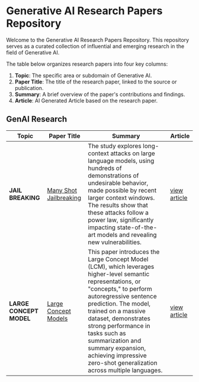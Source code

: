 # Generative AI Research Papers Repository

Welcome to the Generative AI Research Papers Repository. This repository serves as a curated collection of influential and emerging research in the field of Generative AI. 

The table below organizes research papers into four key columns:

1. **Topic**: The specific area or subdomain of Generative AI.
2. **Paper Title**: The title of the research paper, linked to the source or publication.
3. **Summary**: A brief overview of the paper's contributions and findings.
4. **Article**: AI Generated Article based on the research paper.
## GenAI Research

| Topic               | Paper Title                                                   | Summary                                                                                                                                                                    | Article                                                                                         |
|---------------------|---------------------------------------------------------------|----------------------------------------------------------------------------------------------------------------------------------------------------------------------------|-------------------------------------------------------------------------------------------------|
| **JAIL BREAKING**    | [Many Shot Jailbreaking](https://www-cdn.anthropic.com/af5633c94ed2beb282f6a53c595eb437e8e7b630/Many_Shot_Jailbreaking__2024_04_02_0936.pdf) | The study explores long-context attacks on large language models, using hundreds of demonstrations of undesirable behavior, made possible by recent larger context windows. The results show that these attacks follow a power law, significantly impacting state-of-the-art models and revealing new vulnerabilities. | [view article](https://github.com/manideep-malyala/genai-research/blob/main/articles/many-shot-jail-breaking.md) |
| **LARGE CONCEPT MODEL** | [Large Concept Models](https://arxiv.org/pdf/2412.08821v2)       | This paper introduces the Large Concept Model (LCM), which leverages higher-level semantic representations, or "concepts," to perform autoregressive sentence prediction. The model, trained on a massive dataset, demonstrates strong performance in tasks such as summarization and summary expansion, achieving impressive zero-shot generalization across multiple languages. | [view article]() |

